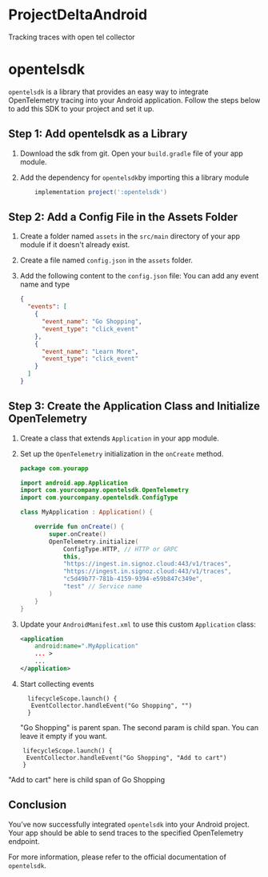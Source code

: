 # ProjectDeltaAndroid
Tracking traces with open tel collector 


# opentelsdk

`opentelsdk` is a library that provides an easy way to integrate OpenTelemetry tracing into your Android application. Follow the steps below to add this SDK to your project and set it up.

## Step 1: Add opentelsdk as a Library

1. Download the sdk from git. Open your `build.gradle` file of your app module.
2. Add the dependency for `opentelsdk`by  importing this a library module

    ```gradle
        implementation project(':opentelsdk')
    ```

## Step 2: Add a Config File in the Assets Folder

1. Create a folder named `assets` in the `src/main` directory of your app module if it doesn't already exist.
2. Create a file named `config.json` in the `assets` folder.
3. Add the following content to the `config.json` file: You can add any event name and type

    ```json
    {
      "events": [
        {
          "event_name": "Go Shopping",
          "event_type": "click_event"
        },
        {
          "event_name": "Learn More",
          "event_type": "click_event"
        }
      ]
    }
    ```

## Step 3: Create the Application Class and Initialize OpenTelemetry

1. Create a class that extends `Application` in your app module.
2. Set up the `OpenTelemetry` initialization in the `onCreate` method.

    ```kotlin
    package com.yourapp

    import android.app.Application
    import com.yourcompany.opentelsdk.OpenTelemetry
    import com.yourcompany.opentelsdk.ConfigType

    class MyApplication : Application() {

        override fun onCreate() {
            super.onCreate()
            OpenTelemetry.initialize(
                ConfigType.HTTP, // HTTP or GRPC
                this,
                "https://ingest.in.signoz.cloud:443/v1/traces",
                "https://ingest.in.signoz.cloud:443/v1/traces",
                "c5d49b77-781b-4159-9394-e59b847c349e",
                "test" // Service name
            )
        }
    }
    ```

3. Update your `AndroidManifest.xml` to use this custom `Application` class:

    ```xml
    <application
        android:name=".MyApplication"
        ... >
        ...
    </application>
    ```
   
4. Start collecting events
 
    ```
      lifecycleScope.launch() {
       EventCollector.handleEvent("Go Shopping", "")
      }
    ```
   "Go Shopping" is parent span. The second param is child span. You can leave it empty if you want.

  ```
      lifecycleScope.launch() {
       EventCollector.handleEvent("Go Shopping", "Add to cart")
      }
   ```

   "Add to cart" here is child span of Go Shopping

## Conclusion

You’ve now successfully integrated `opentelsdk` into your Android project. Your app should be able to send traces to the specified OpenTelemetry endpoint.

For more information, please refer to the official documentation of `opentelsdk`.
